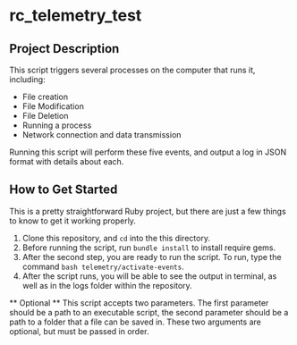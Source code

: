 # rc_telemetry_test

## Project Description
This script triggers several processes on the computer that runs it, including:
  - File creation
  - File Modification
  - File Deletion
  - Running a process
  - Network connection and data transmission

Running this script will perform these five events, and output a log in JSON format with details about each.

## How to Get Started
This is a pretty straightforward Ruby project, but there are just a few things to know to get it working properly.
  
  1. Clone this repository, and `cd` into the this directory.
  2. Before running the script, run `bundle install` to install require gems.
  3. After the second step, you are ready to run the script. To run, type the command `bash telemetry/activate-events`.
  4. After the script runs, you will be able to see the output in terminal, as well as in the logs folder within the repository.

  ** Optional **
  This script accepts two parameters. The first parameter should be a path to an executable script, the second parameter should be a 
  path to a folder that a file can be saved in. These two arguments are optional, but must be passed in order.
  


  
  
